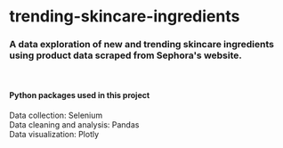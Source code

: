 # trending-skincare-ingredients
### A data exploration of new and trending skincare ingredients using product data scraped from Sephora's website.

<br>

#### Python packages used in this project
Data collection: Selenium <br>
Data cleaning and analysis: Pandas <br>
Data visualization: Plotly <br>
